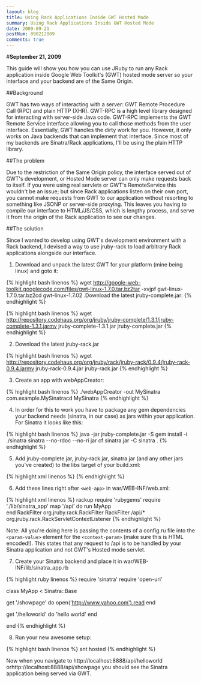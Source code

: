 ```yaml
---
layout: blog
title: Using Rack Applications Inside GWT Hosted Mode
summary: Using Rack Applications Inside GWT Hosted Mode
date: 2009-09-21
postNum: 090212009
comments: true
---
```


#__September 21, 2009__

This guide will show you how you can use JRuby to run any Rack application inside Google Web Toolkit's (GWT) hosted mode server so your interface and your backend are of the Same Origin.

##Background

GWT has two ways of interacting with a server: GWT Remote Procedure Call (RPC) and plain HTTP (XHR). GWT-RPC is a high level library designed for interacting with server-side Java code. GWT-RPC implements the GWT Remote Service interface allowing you to call those methods from the user interface. Essentially, GWT handles the dirty work for you. However, it only works on Java backends that can implement that interface. Since most of my backends are Sinatra/Rack applications, I'll be using the plain HTTP library.

##The problem

Due to the restriction of the Same Origin policy, the interface served out of GWT's development, or Hosted Mode server can only make requests back to itself. If you were using real servlets or GWT's RemoteService this wouldn't be an issue; but since Rack applications listen on their own port, you cannot make requests from GWT to our application without resorting to something like JSONP or server-side proxying. This leaves you having to compile our interface to HTML/JS/CSS, which is lengthy process, and serve it from the origin of the Rack application to see our changes.

##The solution

Since I wanted to develop using GWT's development environment with a Rack backend, I devised a way to use jruby-rack to load arbitrary Rack applications alongside our interface.

  1. Download and unpack the latest GWT for your platform (mine being linux) and goto it:

{% highlight bash linenos %}
wget http://google-web-toolkit.googlecode.com/files/gwt-linux-1.7.0.tar.bz2tar -xvjpf gwt-linux-1.7.0.tar.bz2cd gwt-linux-1.7.02 .Download the latest jruby-complete.jar:
{% endhighlight %}

{% highlight bash linenos %}
wget http://repository.codehaus.org/org/jruby/jruby-complete/1.3.1/jruby-complete-1.3.1.jarmv jruby-complete-1.3.1.jar jruby-complete.jar
{% endhighlight %}

  2. Download the latest jruby-rack.jar

{% highlight bash linenos %}
wget http://repository.codehaus.org/org/jruby/rack/jruby-rack/0.9.4/jruby-rack-0.9.4.jarmv jruby-rack-0.9.4.jar jruby-rack.jar
{% endhighlight %}

  3. Create an app with webAppCreator:

{% highlight bash linenos %}
./webAppCreator -out MySinatra com.example.MySinatracd MySinatra
{% endhighlight %}

  4. In order for this to work you have to package any gem dependencies your backend needs (sinatra, in our case) as jars within your application. For Sinatra it looks like this:

{% highlight bash linenos %}
java -jar jruby-complete.jar -S gem install -i ./sinatra sinatra --no-rdoc --no-ri jar cf sinatra.jar -C sinatra .
{% endhighlight %}

  5. Add jruby-complete.jar, jruby-rack.jar, sinatra.jar (and any other jars you've created) to the libs target of your build.xml:

{% highlight xml linenos %}
<target name="libs" description="Copy libs to WEB-INF/lib">
  <mkdir dir="war/WEB-INF/lib" />
  <copy todir="war/WEB-INF/lib" file="${gwt.sdk}/gwt-servlet.jar" >
  <copy todir="war/WEB-INF/lib" file="${gwt.sdk}/jruby-complete.jar" />
  <copy todir="war/WEB-INF/lib" file="${gwt.sdk}/jruby-rack.jar" />
  <copy todir="war/WEB-INF/lib" file="${gwt.sdk}/sinatra.jar" />
</target>
{% endhighlight %}

  6. Add these lines right after `<web-app>` in war/WEB-INF/web.xml:

{% highlight xml linenos %}
<context-param>
  <param-name>rackup</param-name>
  <param-value>
    require 'rubygems'
	require './lib/sinatra_app'
	map '/api' do run MyApp  
	end
  </param-value>
</context-param>
<filter>
  <filter-name>RackFilter</filter-name>
  <filter-class>org.jruby.rack.RackFilter</filter-class>
</filter>
<filter-mapping>
  <filter-name>RackFilter</filter-name>
  <url-pattern>/api/*</url-pattern>
</filter-mapping>
<listener>
  <listener-class>org.jruby.rack.RackServletContextListener</listener-class>
</listener>
{% endhighlight %}

Note: All you're doing here is passing the contents of a config.ru file into the `<param-value>` element for the `<context-param>` (make sure this is HTML encoded!). This states that any request to /api is to be handled by your Sinatra application and not GWT's Hosted mode servlet.

  7. Create your Sinatra backend and place it in war/WEB-INF/lib/sinatra_app.rb

{% highlight ruby linenos %}
require 'sinatra'
require 'open-uri'

class MyApp < Sinatra::Base

  get '/showpage' do
    open('http://www.yahoo.com').read
  end

  get '/helloworld' do
    'hello world'
  end

end
{% endhighlight %}

  8. Run your new awesome setup:

{% highlight bash linenos %}
ant hosted
{% endhighlight %}

Now when you navigate to http://localhost:8888/api/helloworld orhttp://localhost:8888/api/showpage you should see the Sinatra application being served via GWT.
